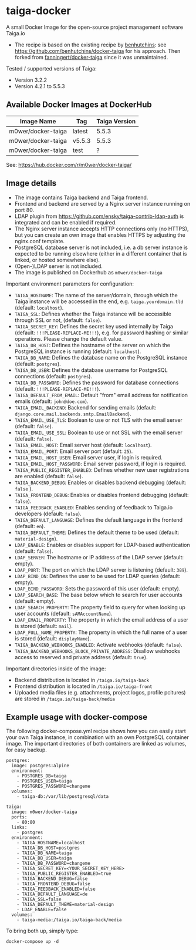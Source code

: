 # taiga-docker

A small Docker Image for the open-source project management software Taiga.io
- The recipe is based on the existing recipe
by [benhutchins](https://github.com/benhutchins): see
<https://github.com/benhutchins/docker-taiga> for his approach. Then forked
from [fanningert/docker-taiga](https://github.com/fanningert/docker-taiga)
since it was unmaintained.

Tested / supported versions of Taiga:

- Version 3.2.2
- Version 4.2.1 to 5.5.3

## Available Docker Images at DockerHub

Image Name  | Tag        | Taiga Version
------------|------------|---------------
m0wer/docker-taiga | latest      | 5.5.3
m0wer/docker-taiga | v5.5.3      | 5.5.3
m0wer/docker-taiga | test        | ?

See: <https://hub.docker.com/r/m0wer/docker-taiga/>

## Image details

- The image contains Taiga backend and Taiga frontend.
- Frontend and backend are served by a Nginx server instance running on port 80.
- LDAP plugin from https://github.com/ensky/taiga-contrib-ldap-auth is integrated and can be enabled if required.
- The Nginx server instance accepts HTTP connections only (no HTTPS), but you can create an own image that enables HTTPS by adjusting the nginx.conf template.
- PostgreSQL database server is not included, i.e. a db server instance is expected to be running elsewhere (either in a different container that is linked, or hosted somewhere else).
- (Open-)LDAP server is not included.
- The image is published on Dockerhub as `m0wer/docker-taiga`

Important environment parameters for configuration:
- `TAIGA_HOSTNAME`: The name of the server/domain, through which the Taiga instance will be accessed in the end, e.g. `taiga.yourdomain.tld` (default: `localhost`).
- `TAIGA_SSL`: Defines whether the Taiga instance will be accessible through SSL or not, (default: `false`).
- `TAIGA_SECRET_KEY`: Defines the secret key used internally by Taiga (default: `!!!PLEASE-REPLACE-ME!!!`), e.g. for password hashing or similar operations. Please change the default value.
- `TAIGA_DB_HOST`: Defines the hostname of the server on which the PostgreSQL instance is running (default: `localhost`).
- `TAIGA_DB_NAME`: Defines the database name on the PostgreSQL instance (default: `postgres`).
- `TAIGA_DB_USER`: Defines the database username for PostgreSQL connections (default: `postgres`).
- `TAIGA_DB_PASSWORD`: Defines the password for database connections (default: `!!!PLEASE-REPLACE-ME!!!`).
- `TAIGA_DEFAULT_FROM_EMAIL`: Default "from" email address for notification
  emails (default: `john@doe.com`).
- `TAIGA_EMAIL_BACKEND`: Backend for sending emails (default:
   `django.core.mail.backends.smtp.EmailBackend`).
- `TAIGA_EMAIL_USE_TLS`: Boolean to use or not TLS with the email server
   (default: `false`).
- `TAIGA_EMAIL_USE_SSL`: Boolean to use or not SSL with the email server
   (default: `false`).
- `TAIGA_EMAIL_HOST`: Email server host (default: `localhost`).
- `TAIGA_EMAIL_PORT`: Email server port (default: `25`).
- `TAIGA_EMAIL_HOST_USER`: Email server user, if login is required.
- `TAIGA_EMAIL_HOST_PASSWORD`: Email server password, if login is required.
- `TAIGA_PUBLIC_REGISTER_ENABLED`: Defines whether new user registrations are enabled (default: `false`).
- `TAIGA_BACKEND_DEBUG`: Enables or disables backend debugging (default: `false` ).
- `TAIGA_FRONTEND_DEBUG`: Enables or disables frontend debugging (default: `false`).
- `TAIGA_FEEDBACK_ENABLED`: Enables sending of feedback to Taiga.io developers (default: `false`).
- `TAIGA_DEFAULT_LANGUAGE`: Defines the default language in the frontend (default: `en`).
- `TAIGA_DEFAULT_THEME`: Defines the default theme to be used (default: `material-design`).
- `LDAP_ENABLE`: Enables or disables support for LDAP-based authentication (default: `false`).
- `LDAP_SERVER`: The hostname or IP address of the LDAP server (default: empty).
- `LDAP_PORT`: The port on which the LDAP server is listening (default: `389`).
- `LDAP_BIND_DN`: Defines the user to be used for LDAP queries (default: empty).
- `LDAP_BIND_PASSWORD`: Sets the password of this user (default: empty).
- `LDAP_SEARCH_BASE`: The base below which to search for user accounts (default: empty).
- `LDAP_SEARCH_PROPERTY`: The property field to query for when looking up user accounts (default: `sAMAccountName`).
- `LDAP_EMAIL_PROPERTY`: The property in which the email address of a user is stored (default: `mail`).
- `LDAP_FULL_NAME_PROPERTY`: The property in which the full name of a user is stored (default: `displayName`).
- `TAIGA_BACKEND_WEBHOOKS_ENABLED`: Activate webhooks (default: `false`).
- `TAIGA_BACKEND_WEBHOOKS_BLOCK_PRIVATE_ADDRESS`: Disallow webhooks access to reserved and private address (default: `true`).

Important directories inside of the image:
- Backend distribution is located in `/taiga.io/taiga-back`
- Frontend distribution is located in `/taiga.io/taiga-front`
- Uploaded media files (e.g. attachments, project logos, profile pcitures) are stored in `/taiga.io/taiga-back/media`

## Example usage with docker-compose

The following docker-compose.yml recipe shows how you can easily start your own Taiga instance, in combination with an own PostgreSQL container image. The important directories of both containers are linked as volumes, for easy backup.

```
postgres:
  image: postgres:alpine
  environment:
    - POSTGRES_DB=taiga
    - POSTGRES_USER=taiga
    - POSTGRES_PASSWORD=changeme
  volumes:
    - taiga-db:/var/lib/postgresql/data

taiga:
  image: m0wer/docker-taiga
  ports:
    - 80:80
  links:
    - postgres
  environment:
    - TAIGA_HOSTNAME=localhost
    - TAIGA_DB_HOST=postgres
    - TAIGA_DB_NAME=taiga
    - TAIGA_DB_USER=taiga
    - TAIGA_DB_PASSWORD=changeme
    - TAIGA_SECRET_KEY=<YOUR_SECRET_KEY_HERE>
    - TAIGA_PUBLIC_REGISTER_ENABLED=true
    - TAIGA_BACKEND_DEBUG=false
    - TAIGA_FRONTEND_DEBUG=false
    - TAIGA_FEEDBACK_ENABLED=false
    - TAIGA_DEFAULT_LANGUAGE=de
    - TAIGA_SSL=false
    - TAIGA_DEFAULT_THEME=material-design
    - LDAP_ENABLE=false
  volumes:
    - taiga-media:/taiga.io/taiga-back/media
```

To bring both up, simply type:

`docker-compose up -d`
